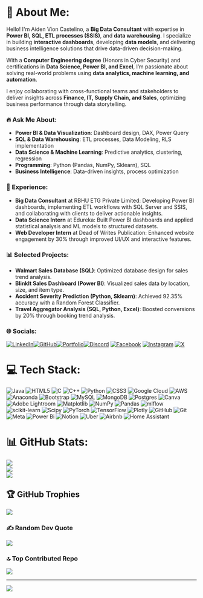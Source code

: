 
# 💫 About Me:
Hello! I'm Aiden Vion Castelino, a **Big Data Consultant** with expertise in **Power BI, SQL, ETL processes (SSIS)**, and **data warehousing**. I specialize in building **interactive dashboards**, developing **data models**, and delivering business intelligence solutions that drive data-driven decision-making. 

With a **Computer Engineering degree** (Honors in Cyber Security) and certifications in **Data Science, Power BI, and Excel**, I’m passionate about solving real-world problems using **data analytics, machine learning, and automation**. 

I enjoy collaborating with cross-functional teams and stakeholders to deliver insights across **Finance, IT, Supply Chain, and Sales**, optimizing business performance through data storytelling. 

### 🔥 Ask Me About:
- **Power BI & Data Visualization**: Dashboard design, DAX, Power Query  
- **SQL & Data Warehousing**: ETL processes, Data Modeling, RLS implementation  
- **Data Science & Machine Learning**: Predictive analytics, clustering, regression  
- **Programming**: Python (Pandas, NumPy, Sklearn), SQL  
- **Business Intelligence**: Data-driven insights, process optimization  

### 🚀 Experience:
- **Big Data Consultant** at RBHU ETG Private Limited: Developing Power BI dashboards, implementing ETL workflows with SQL Server and SSIS, and collaborating with clients to deliver actionable insights.  
- **Data Science Intern** at Edureka: Built Power BI dashboards and applied statistical analysis and ML models to structured datasets.  
- **Web Developer Intern** at Dead of Writes Publication: Enhanced website engagement by 30% through improved UI/UX and interactive features.  

### 📊 Selected Projects:
- **Walmart Sales Database (SQL)**: Optimized database design for sales trend analysis.  
- **BlinkIt Sales Dashboard (Power BI)**: Visualized sales data by location, size, and item type.  
- **Accident Severity Prediction (Python, Sklearn)**: Achieved 92.35% accuracy with a Random Forest Classifier.  
- **Travel Aggregator Analysis (SQL, Python, Excel)**: Boosted conversions by 20% through booking trend analysis.  

### 🌐 Socials:
[![LinkedIn](https://img.shields.io/badge/LinkedIn-%230077B5.svg?logo=linkedin&logoColor=white)](https://linkedin.com/in/aiden-castelino-61570a222)[![GitHub](https://img.shields.io/badge/GitHub-%23121011.svg?logo=github&logoColor=white)](https://github.com/vion30)[![Portfolio](https://img.shields.io/badge/Portfolio-%23121011.svg?logo=firefox&logoColor=white)](https://vion30.github.io/Portfolio-Website/)[![Discord](https://img.shields.io/badge/Discord-%237289DA.svg?logo=discord&logoColor=white)](https://discord.gg/aiden_26632) [![Facebook](https://img.shields.io/badge/Facebook-%231877F2.svg?logo=Facebook&logoColor=white)](https://facebook.com/aidenvion.castelino) [![Instagram](https://img.shields.io/badge/Instagram-%23E4405F.svg?logo=Instagram&logoColor=white)](https://instagram.com/aidenvion)  [![X](https://img.shields.io/badge/X-black.svg?logo=X&logoColor=white)](https://x.com/@AidenCastelino) 

# 💻 Tech Stack:
![Java](https://img.shields.io/badge/java-%23ED8B00.svg?style=for-the-badge&logo=openjdk&logoColor=white) ![HTML5](https://img.shields.io/badge/html5-%23E34F26.svg?style=for-the-badge&logo=html5&logoColor=white) ![C](https://img.shields.io/badge/c-%2300599C.svg?style=for-the-badge&logo=c&logoColor=white) ![C++](https://img.shields.io/badge/c++-%2300599C.svg?style=for-the-badge&logo=c%2B%2B&logoColor=white) ![Python](https://img.shields.io/badge/python-3670A0?style=for-the-badge&logo=python&logoColor=ffdd54) ![CSS3](https://img.shields.io/badge/css3-%231572B6.svg?style=for-the-badge&logo=css3&logoColor=white) ![Google Cloud](https://img.shields.io/badge/GoogleCloud-%234285F4.svg?style=for-the-badge&logo=google-cloud&logoColor=white) ![AWS](https://img.shields.io/badge/AWS-%23FF9900.svg?style=for-the-badge&logo=amazon-aws&logoColor=white) ![Anaconda](https://img.shields.io/badge/Anaconda-%2344A833.svg?style=for-the-badge&logo=anaconda&logoColor=white) ![Bootstrap](https://img.shields.io/badge/bootstrap-%238511FA.svg?style=for-the-badge&logo=bootstrap&logoColor=white) ![MySQL](https://img.shields.io/badge/mysql-4479A1.svg?style=for-the-badge&logo=mysql&logoColor=white) ![MongoDB](https://img.shields.io/badge/MongoDB-%234ea94b.svg?style=for-the-badge&logo=mongodb&logoColor=white) ![Postgres](https://img.shields.io/badge/postgres-%23316192.svg?style=for-the-badge&logo=postgresql&logoColor=white) ![Canva](https://img.shields.io/badge/Canva-%2300C4CC.svg?style=for-the-badge&logo=Canva&logoColor=white) ![Adobe Lightroom](https://img.shields.io/badge/Adobe%20Lightroom-31A8FF.svg?style=for-the-badge&logo=Adobe%20Lightroom&logoColor=white) ![Matplotlib](https://img.shields.io/badge/Matplotlib-%23ffffff.svg?style=for-the-badge&logo=Matplotlib&logoColor=black) ![NumPy](https://img.shields.io/badge/numpy-%23013243.svg?style=for-the-badge&logo=numpy&logoColor=white) ![Pandas](https://img.shields.io/badge/pandas-%23150458.svg?style=for-the-badge&logo=pandas&logoColor=white) ![mlflow](https://img.shields.io/badge/mlflow-%23d9ead3.svg?style=for-the-badge&logo=numpy&logoColor=blue) ![scikit-learn](https://img.shields.io/badge/scikit--learn-%23F7931E.svg?style=for-the-badge&logo=scikit-learn&logoColor=white) ![Scipy](https://img.shields.io/badge/SciPy-%230C55A5.svg?style=for-the-badge&logo=scipy&logoColor=%white) ![PyTorch](https://img.shields.io/badge/PyTorch-%23EE4C2C.svg?style=for-the-badge&logo=PyTorch&logoColor=white) ![TensorFlow](https://img.shields.io/badge/TensorFlow-%23FF6F00.svg?style=for-the-badge&logo=TensorFlow&logoColor=white) ![Plotly](https://img.shields.io/badge/Plotly-%233F4F75.svg?style=for-the-badge&logo=plotly&logoColor=white) ![GitHub](https://img.shields.io/badge/github-%23121011.svg?style=for-the-badge&logo=github&logoColor=white) ![Git](https://img.shields.io/badge/git-%23F05033.svg?style=for-the-badge&logo=git&logoColor=white) ![Meta](https://img.shields.io/badge/Meta-%230467DF.svg?style=for-the-badge&logo=Meta&logoColor=white) ![Power Bi](https://img.shields.io/badge/power_bi-F2C811?style=for-the-badge&logo=powerbi&logoColor=black) ![Notion](https://img.shields.io/badge/Notion-%23000000.svg?style=for-the-badge&logo=notion&logoColor=white) ![Uber](https://img.shields.io/badge/Uber-%23000000.svg?style=for-the-badge&logo=Uber&logoColor=white) ![Airbnb](https://img.shields.io/badge/Airbnb-%23ff5a5f.svg?style=for-the-badge&logo=Airbnb&logoColor=white) ![Home Assistant](https://img.shields.io/badge/home%20assistant-%2341BDF5.svg?style=for-the-badge&logo=home-assistant&logoColor=white)
# 📊 GitHub Stats:
![](https://github-readme-stats.vercel.app/api?username=vion30&theme=dark&hide_border=false&include_all_commits=true&count_private=false)<br/>
![](https://github-readme-streak-stats.herokuapp.com/?user=vion30&theme=dark&hide_border=false)<br/>
![](https://github-readme-stats.vercel.app/api/top-langs/?username=vion30&theme=dark&hide_border=false&include_all_commits=true&count_private=false&layout=compact)

## 🏆 GitHub Trophies
![](https://github-profile-trophy.vercel.app/?username=vion30&theme=radical&no-frame=true&no-bg=false&margin-w=4)

### ✍️ Random Dev Quote
![](https://quotes-github-readme.vercel.app/api?type=horizontal&theme=radical)

### 🔝 Top Contributed Repo
![](https://github-contributor-stats.vercel.app/api?username=vion30&limit=5&theme=dark&combine_all_yearly_contributions=true)

---
[![](https://visitcount.itsvg.in/api?id=vion30&label=Profile%20Views&color=0&pretty=true)](https://visitcount.itsvg.in)

<!-- Proudly created with GPRM ( https://gprm.itsvg.in ) -->
